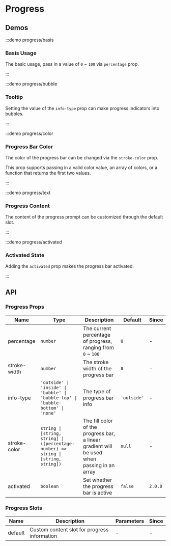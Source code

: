 # Progress

## Demos

:::demo progress/basis

### Basis Usage

The basic usage, pass in a value of `0` ~ `100` via `percentage` prop.

:::

:::demo progress/bubble

### Tooltip

Setting the value of the `info-type` prop can make progress indicators into bubbles.

:::

:::demo progress/color

### Progress Bar Color

The color of the progress bar can be changed via the `stroke-color` prop.

This prop supports passing in a valid color value, an array of colors, or a function that returns the first two values.

:::

:::demo progress/text

### Progress Content

The content of the progress prompt can be customized through the default slot.

:::

:::demo progress/activated

### Activated State

Adding the `activated` prop makes the progress bar activated.

:::

## API

### Progress Props

| Name         | Type                                                                                 | Description                                                                                 | Default      | Since   |
| ------------ | ------------------------------------------------------------------------------------ | ------------------------------------------------------------------------------------------- | ------------ | ------- |
| percentage   | `number`                                                                             | The current percentage of progress, ranging from `0` ~ `100`                                | `0`          | -       |
| stroke-width | `number`                                                                             | The stroke width of the progress bar                                                        | `8`          | -       |
| info-type    | `'outside' \| 'inside' \| 'bubble' \| 'bubble-top' \| 'bubble-bottom' \| 'none'`     | The type of progress bar info                                                               | `'outside' ` | -       |
| stroke-color | `string \| [string, string] \| ((percentage: number) => string \| [string, string])` | The fill color of the progress bar, a linear gradient will be used when passing in an array | `null`       | -       |
| activated    | `boolean`                                                                            | Set whether the progress bar is active                                                      | `false`      | `2.0.0` |

### Progress Slots

| Name    | Description                                  | Parameters | Since |
| ------- | -------------------------------------------- | ---------- | ----- |
| default | Custom content slot for progress information | -          | -     |
